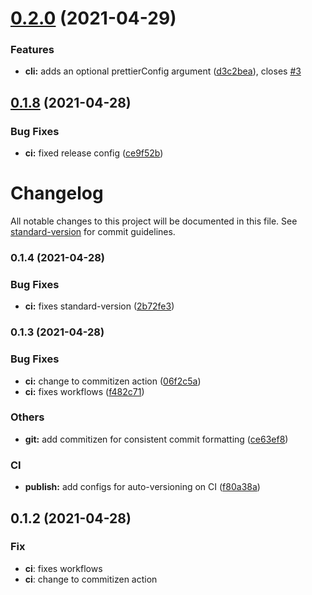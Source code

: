 # [0.2.0](https://github.com/MattGson/relational-schema/compare/v0.1.8...v0.2.0) (2021-04-29)


### Features

* **cli:** adds an optional prettierConfig argument ([d3c2bea](https://github.com/MattGson/relational-schema/commit/d3c2bea8da39fe3ed37b6c76e0704f8c2d59d062)), closes [#3](https://github.com/MattGson/relational-schema/issues/3)

## [0.1.8](https://github.com/MattGson/relational-schema/compare/v0.1.7...v0.1.8) (2021-04-28)


### Bug Fixes

* **ci:** fixed release config ([ce9f52b](https://github.com/MattGson/relational-schema/commit/ce9f52bf6319bba043ff18db71f8753e93e73440))

# Changelog

All notable changes to this project will be documented in this file. See [standard-version](https://github.com/conventional-changelog/standard-version) for commit guidelines.

### 0.1.4 (2021-04-28)


### Bug Fixes

* **ci:** fixes standard-version ([2b72fe3](https://github.com/MattGson/relational-schema/commit/2b72fe30ff85ef8891e92a1a813442956aa05684))

### 0.1.3 (2021-04-28)


### Bug Fixes

* **ci:** change to commitizen action ([06f2c5a](https://github.com/MattGson/relational-schema/commit/06f2c5a24826dc6877e8cceedfc657790beb0f53))
* **ci:** fixes workflows ([f482c71](https://github.com/MattGson/relational-schema/commit/f482c71c9c43b40a28d1292010d4f2be879f4920))


### Others

* **git:** add commitizen for consistent commit formatting ([ce63ef8](https://github.com/MattGson/relational-schema/commit/ce63ef8d93f1d3122bf017815d613b5769b33b84))


### CI

* **publish:** add configs for auto-versioning on CI ([f80a38a](https://github.com/MattGson/relational-schema/commit/f80a38abf7c356e0a07125a39bdd7e65854fbdc5))

## 0.1.2 (2021-04-28)

### Fix

- **ci**: fixes workflows
- **ci**: change to commitizen action
